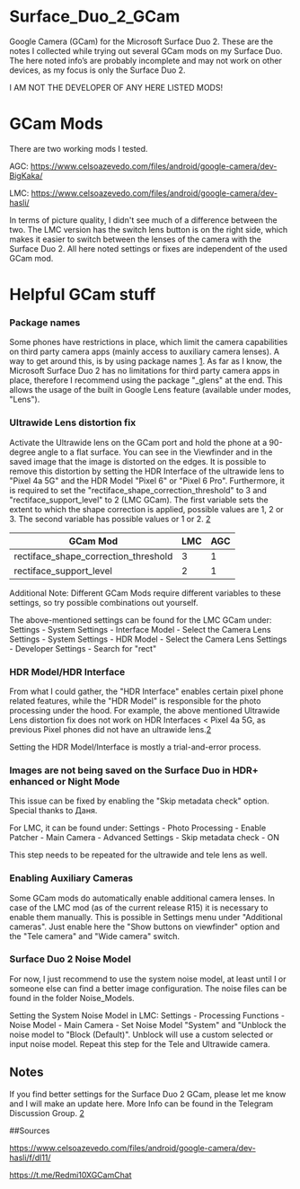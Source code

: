 # Surface_Duo_2_GCam

Google Camera (GCam) for the Microsoft Surface Duo 2. These are the notes I collected while trying out several GCam mods on my Surface Duo. The here noted info’s are probably incomplete and may not work on other devices, as my focus is only the Surface Duo 2. 

I AM NOT THE DEVELOPER OF ANY HERE LISTED MODS!


# GCam Mods
There are two working mods I tested.

AGC:
https://www.celsoazevedo.com/files/android/google-camera/dev-BigKaka/

LMC:
https://www.celsoazevedo.com/files/android/google-camera/dev-hasli/

In terms of picture quality, I didn't see much of a difference between the two. The LMC version has the switch lens button is on the right side, which makes it easier to switch between the lenses of the camera with the Surface Duo 2. All here noted settings or fixes are independent of the used GCam mod.


# Helpful GCam stuff

### Package names
Some phones have restrictions in place, which limit the camera capabilities on third party camera apps (mainly access to auxiliary camera lenses). A way to get around this, is by using package names [1]. As far as I know, the Microsoft Surface Duo 2 has no limitations for third party camera apps in place, therefore I recommend using the package "_glens" at the end. This allows the usage of the built in Google Lens feature (available under modes, "Lens").


### Ultrawide Lens distortion fix
Activate the Ultrawide lens on the GCam port and hold the phone at a 90-degree angle to a flat surface. You can see in the Viewfinder and in the saved image that the image is distorted on the edges. It is possible to remove this distortion by setting the HDR Interface of the ultrawide lens to "Pixel 4a 5G" and the HDR Model "Pixel 6" or "Pixel 6 Pro". Furthermore, it is required to set the "rectiface_shape_correction_threshold" to 3 and "rectiface_support_level" to 2 (LMC GCam). The first variable sets the extent to which the shape correction is applied, possible values are 1, 2 or 3. The second variable has possible values or 1 or 2. [2]

| GCam Mod | LMC | AGC |
| --- | --- | --- |
| rectiface_shape_correction_threshold | 3 | 1 |
| rectiface_support_level | 2 | 1 |

Additional Note: Different GCam Mods require different variables to these settings, so try possible combinations out yourself. 

The above-mentioned settings can be found for the LMC GCam under:
Settings - System Settings - Interface Model - Select the Camera Lens
Settings - System Settings - HDR Model - Select the Camera Lens
Settings - Developer Settings - Search for "rect"


### HDR Model/HDR Interface
From what I could gather, the "HDR Interface" enables certain pixel phone related features, while the "HDR Model" is responsible for the photo processing under the hood. For example, the above mentioned Ultrawide Lens distortion fix does not work on HDR Interfaces < Pixel 4a 5G, as previous Pixel phones did not have an ultrawide lens.[2]

Setting the HDR Model/Interface is mostly a trial-and-error process.

### Images are not being saved on the Surface Duo in HDR+ enhanced or Night Mode
This issue can be fixed by enabling the "Skip metadata check" option. Special thanks to Даня.

For LMC, it can be found under:
Settings - Photo Processing - Enable Patcher - Main Camera - Advanced Settings - Skip metadata check - ON

This step needs to be repeated for the ultrawide and tele lens as well.


### Enabling Auxiliary Cameras
Some GCam mods do automatically enable additional camera lenses. In case of the LMC mod (as of the current release R15) it is necessary to enable them manually. This is possible in Settings menu under "Additional cameras". Just enable here the "Show buttons on viewfinder" option and the "Tele camera" and "Wide camera" switch.


### Surface Duo 2 Noise Model

For now, I just recommend to use the system noise model, at least until I or someone else can find a better image configuration. The noise files can be found in the folder Noise_Models.

Setting the System Noise Model in LMC:
Settings - Processing Functions - Noise Model - Main Camera - Set Noise Model "System" and "Unblock the noise model to "Block (Default)". Unblock will use a custom selected or input noise model. Repeat this step for the Tele and Ultrawide camera.


## Notes

If you find better settings for the Surface Duo 2 GCam, please let me know and I will make an update here. More Info can be found in the Telegram Discussion Group. [2]



##Sources

[1]: https://www.celsoazevedo.com/files/android/google-camera/dev-hasli/f/dl11/
[2]: https://t.me/Redmi10XGCamChat

https://www.celsoazevedo.com/files/android/google-camera/dev-hasli/f/dl11/

https://t.me/Redmi10XGCamChat
